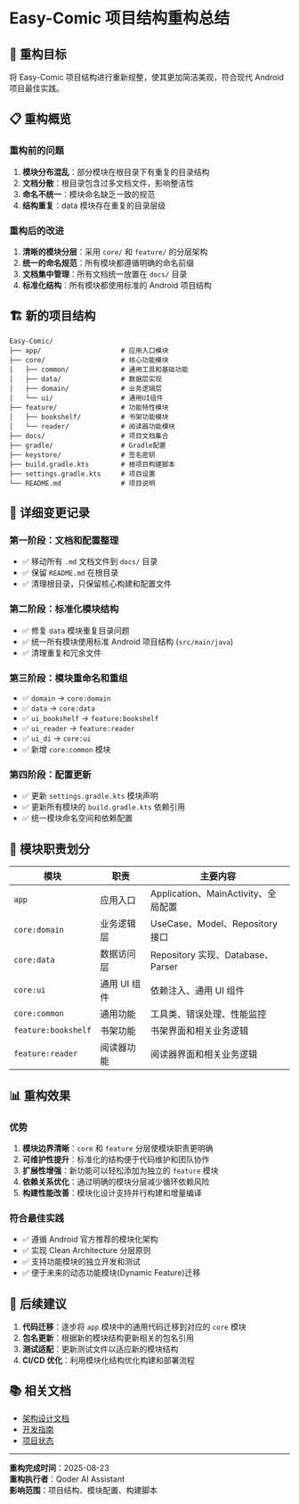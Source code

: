 # Easy-Comic 项目结构重构总结

## 🎯 重构目标

将 Easy-Comic 项目结构进行重新规整，使其更加简洁美观，符合现代 Android 项目最佳实践。

## 📋 重构概览

### 重构前的问题

1. **模块分布混乱**：部分模块在根目录下有重复的目录结构
2. **文档分散**：根目录包含过多文档文件，影响整洁性
3. **命名不统一**：模块命名缺乏一致的规范
4. **结构重复**：data 模块存在重复的目录层级

### 重构后的改进

1. **清晰的模块分层**：采用 `core/` 和 `feature/` 的分层架构
2. **统一的命名规范**：所有模块都遵循明确的命名前缀
3. **文档集中管理**：所有文档统一放置在 `docs/` 目录
4. **标准化结构**：所有模块都使用标准的 Android 项目结构

## 🏗️ 新的项目结构

```
Easy-Comic/
├── app/                    # 应用入口模块
├── core/                   # 核心功能模块
│   ├── common/             # 通用工具和基础功能
│   ├── data/               # 数据层实现
│   ├── domain/             # 业务逻辑层
│   └── ui/                 # 通用UI组件
├── feature/                # 功能特性模块
│   ├── bookshelf/          # 书架功能模块
│   └── reader/             # 阅读器功能模块
├── docs/                   # 项目文档集合
├── gradle/                 # Gradle配置
├── keystore/               # 签名密钥
├── build.gradle.kts        # 根项目构建脚本
├── settings.gradle.kts     # 项目设置
└── README.md               # 项目说明
```

## 📝 详细变更记录

### 第一阶段：文档和配置整理

- ✅ 移动所有 `.md` 文档文件到 `docs/` 目录
- ✅ 保留 `README.md` 在根目录
- ✅ 清理根目录，只保留核心构建和配置文件

### 第二阶段：标准化模块结构

- ✅ 修复 `data` 模块重复目录问题
- ✅ 统一所有模块使用标准 Android 项目结构 (`src/main/java`)
- ✅ 清理重复和冗余文件

### 第三阶段：模块重命名和重组

- ✅ `domain` → `core:domain`
- ✅ `data` → `core:data`
- ✅ `ui_bookshelf` → `feature:bookshelf`
- ✅ `ui_reader` → `feature:reader`
- ✅ `ui_di` → `core:ui`
- ✅ 新增 `core:common` 模块

### 第四阶段：配置更新

- ✅ 更新 `settings.gradle.kts` 模块声明
- ✅ 更新所有模块的 `build.gradle.kts` 依赖引用
- ✅ 统一模块命名空间和依赖配置

## 🔧 模块职责划分

| 模块                | 职责         | 主要内容                            |
| ------------------- | ------------ | ----------------------------------- |
| `app`               | 应用入口     | Application、MainActivity、全局配置 |
| `core:domain`       | 业务逻辑层   | UseCase、Model、Repository 接口     |
| `core:data`         | 数据访问层   | Repository 实现、Database、Parser   |
| `core:ui`           | 通用 UI 组件 | 依赖注入、通用 UI 组件              |
| `core:common`       | 通用功能     | 工具类、错误处理、性能监控          |
| `feature:bookshelf` | 书架功能     | 书架界面和相关业务逻辑              |
| `feature:reader`    | 阅读器功能   | 阅读器界面和相关业务逻辑            |

## 📊 重构效果

### 优势

1. **模块边界清晰**：`core` 和 `feature` 分层使模块职责更明确
2. **可维护性提升**：标准化的结构便于代码维护和团队协作
3. **扩展性增强**：新功能可以轻松添加为独立的 `feature` 模块
4. **依赖关系优化**：通过明确的模块分层减少循环依赖风险
5. **构建性能改善**：模块化设计支持并行构建和增量编译

### 符合最佳实践

- ✅ 遵循 Android 官方推荐的模块化架构
- ✅ 实现 Clean Architecture 分层原则
- ✅ 支持功能模块的独立开发和测试
- ✅ 便于未来的动态功能模块(Dynamic Feature)迁移

## 🚀 后续建议

1. **代码迁移**：逐步将 `app` 模块中的通用代码迁移到对应的 `core` 模块
2. **包名更新**：根据新的模块结构更新相关的包名引用
3. **测试适配**：更新测试文件以适应新的模块结构
4. **CI/CD 优化**：利用模块化结构优化构建和部署流程

## 📚 相关文档

- [架构设计文档](docs/architecture/)
- [开发指南](docs/DEVELOPMENT_GUIDE.md)
- [项目状态](docs/PROJECT_STATUS.md)

---

**重构完成时间**：2025-08-23  
**重构执行者**：Qoder AI Assistant  
**影响范围**：项目结构、模块配置、构建脚本
